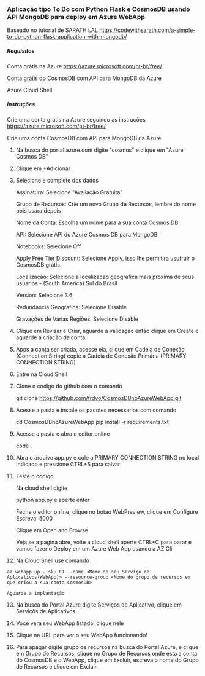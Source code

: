 ### Aplicação tipo To Do com Python Flask e CosmosDB usando API MongoDB para deploy em Azure WebApp

Baseado no tutorial de SARATH LAL https://codewithsarath.com/a-simple-to-do-python-flask-application-with-mongodb/

##### Requisitos

Conta grátis na Azure
https://azure.microsoft.com/pt-br/free/

Conta grátis do CosmosDB com API para MongoDB da Azure

Azure Cloud Shell


##### Instruções
Crie uma conta grátis na Azure seguindo as instruções
https://azure.microsoft.com/pt-br/free/

Crie uma conta CosmosDB com API para MongoDB da Azure

1. Na busca do portal.azure.com digite "cosmos" e clique em "Azure Cosmos DB"

2. Clique em +Adicionar

3. Selecione e complete dos dados

    Assinatura: Selecione "Avaliação Gratuita"
    
    Grupo de Recursos: Crie um novo Grupo de Recursos, lembre do nome pois usara depois

    Nome da Conta: Escolha um nome para a sua conta Cosmos DB

    API: Selecione API do Azure Cosmos DB para MongoDB

    Notebooks: Selecione Off

    Apply Free Tier Discount: Selecione Apply, isso lhe permitira usufruir o CosmosDB grátis.

    Localização: Selecione a localizacao geografica mais proxima de seus usuarios - (South America) Sul do Brasil

    Version: Selecione 3.6

    Redundancia Geografica: Selecione Disable

    Gravações de Várias Regiões: Selecione Disable

4. Clique em Revisar e Criar, aguarde a validação então clique em Create e aguarde a criação da conta.

5. Apos a conta ser criada, acesse ela, clique em Cadeia de Conexão (Connection String) copie a Cadeia de Conexão Primária (PRIMARY CONNECTION STRING)

6. Entre na Cloud Shell

7. Clone o codigo do github com o comando

    git clone https://github.com/frdvo/CosmosDBnoAzureWebApp.git

8. Acesse a pasta e instale os pacotes necessarios com comando

    cd CosmosDBnoAzureWebApp
    pip install -r requirements.txt

9. Acesse a pasta e abra o editor online

    code .

10. Abra o arquivo app.py e cole a PRIMARY CONNECTION STRING no local indicado e pressione CTRL+S para salvar

11. Teste o codigo

    Na cloud shell digite

    python app.py
    e aperte enter

    Feche o editor online, clique no botao WebPreview, clique em Configure
    Escreva: 5000

    Clique em Open and Browse

    Veja se a pagina abre, volte a cloud shell aperte CTRL+C para parar e  vamos fazer o Deploy em um Azure Web App usando a AZ Cli

 12. Na Cloud Shell use comando

    az webapp up --sku F1 --name <Nome do seu Serviço de Aplicativos(WebApp)> --resource-group <Nome do grupo de recursos em que criou a sua conta CosmosDB>

    Aguarde a implantação

13. Na busca do Portal Azure digite Serviços de Aplicativo, clique em Serviçõs de Aplicativos

14. Voce vera seu WebApp listado, clique nele

15. Clique na URL para ver o seu WebApp funcionando!

16. Para apagar digite grupo de recursos na busca do Portal Azure, e clique em Grupo de Recursos, clique no Grupo de Recursos onde esta a conta do CosmosDB e o WebApp, clique em Excluir, escreva o nome do Grupo de Recursos e clique em Excluir.

